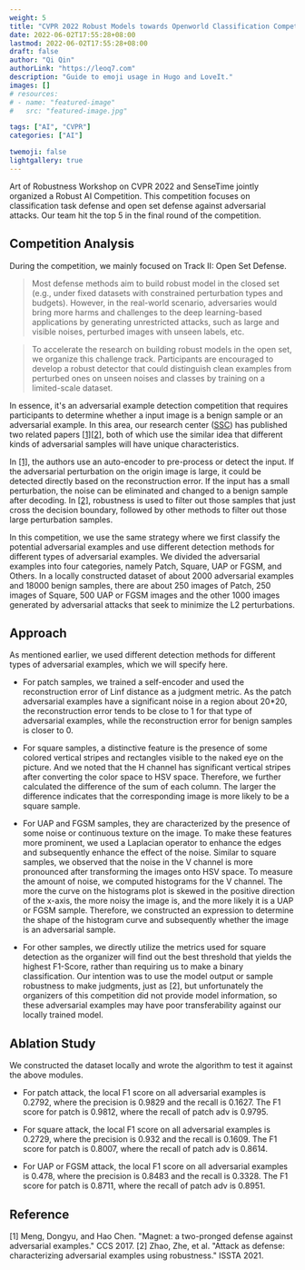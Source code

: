 ```yaml
---
weight: 5
title: "CVPR 2022 Robust Models towards Openworld Classification Competition Writeup"
date: 2022-06-02T17:55:28+08:00
lastmod: 2022-06-02T17:55:28+08:00
draft: false
author: "Qi Qin"
authorLink: "https://leoq7.com"
description: "Guide to emoji usage in Hugo and LoveIt."
images: []
# resources:
# - name: "featured-image"
#   src: "featured-image.jpg"

tags: ["AI", "CVPR"]
categories: ["AI"]

twemoji: false
lightgallery: true
---
```


Art of Robustness Workshop on CVPR 2022 and SenseTime jointly organized a Robust AI Competition. This competition focuses on classification task defense and open set defense against adversarial attacks. Our team hit the top 5 in the final round of the competition.

<!--more-->

## Competition Analysis

During the competition, we mainly focused on Track II: Open Set Defense.

> Most defense methods aim to build robust model in the closed set (e.g., under fixed datasets with constrained perturbation types and budgets). However, in the real-world scenario, adversaries would bring more harms and challenges to the deep learning-based applications by generating unrestricted attacks, such as large and visible noises, perturbed images with unseen labels, etc.

> To accelerate the research on building robust models in the open set, we organize this challenge track. Participants are encouraged to develop a robust detector that could distinguish clean examples from perturbed ones on unseen noises and classes by training on a limited-scale dataset.

In essence, it's an adversarial example detection competition that requires participants to determine whether a input image is a benign sample or an adversarial example. In this area, our research center ([SSC](https://ssc.sist.shanghaitech.edu.cn/)) has published two related papers [\[1\]](#Reference)[\[2\]](#Reference), both of which use the similar idea that different kinds of adversarial samples will have unique characteristics.

In [\[1\]](#Reference), the authors use an auto-encoder to pre-process or detect the input. If the adversarial perturbation on the origin image is large, it could be detected directly based on the reconstruction error. If the input has a small perturbation, the noise can be eliminated and changed to a benign sample after decoding. In [\[2\]](#Reference), robustness is used to filter out those samples that just cross the decision boundary, followed by other methods to filter out those large perturbation samples.

In this competition, we use the same strategy where we first classify the potential adversarial examples and use different detection methods for different types of adversarial examples. We divided the adversarial examples into four categories, namely Patch, Square, UAP or FGSM, and Others. In a locally constructed dataset of about 2000 adversarial examples and 18000 benign samples, there are about 250 images of Patch, 250 images of Square, 500 UAP or FGSM images and the other 1000 images generated by adversarial attacks that seek to minimize the L2 perturbations.
 
## Approach

As mentioned earlier, we used different detection methods for different types of adversarial examples, which we will specify here.

- For patch samples, we trained a self-encoder and used the reconstruction error of Linf distance as a judgment metric. As the patch adversarial examples have a significant noise in a region about 20*20, the reconstruction error tends to be close to 1 for that type of adversarial examples, while the reconstruction error for benign samples is closer to 0.

- For square samples, a distinctive feature is the presence of some colored vertical stripes and rectangles visible to the naked eye on the picture. And we noted that the H channel has significant vertical stripes after converting the color space to HSV space. Therefore, we further calculated the difference of the sum of each column. The larger the difference indicates that the corresponding image is more likely to be a square sample.

- For UAP and FGSM samples, they are characterized by the presence of some noise or continuous texture on the image. To make these features more prominent, we used a Laplacian operator to enhance the edges and subsequently enhance the effect of the noise. Similar to square samples, we observed that the noise in the V channel is more pronounced after transforming the images onto HSV space. To measure the amount of noise, we computed histograms for the V channel. The more the curve on the histograms plot is skewed in the positive direction of the x-axis, the more noisy the image is, and the more likely it is a UAP or FGSM sample. Therefore, we constructed an expression to determine the shape of the histogram curve and subsequently whether the image is an adversarial sample.

- For other samples, we directly utilize the metrics used for square detection as the organizer will find out the best threshold that yields the highest F1-Score, rather than requiring us to make a binary classification. Our intention was to use the model output or sample robustness to make judgments, just as [2], but unfortunately the organizers of this competition did not provide model information, so these adversarial examples may have poor transferability against our locally trained model.

## Ablation Study

We constructed the dataset locally and wrote the algorithm to test it against the above modules. 

- For patch attack, the local F1 score on all adversarial examples is 0.2792, where the precision is 0.9829 and the recall is 0.1627. The F1 score for patch is 0.9812, where the recall of patch adv is 0.9795.

- For square attack, the local F1 score on all adversarial examples is 0.2729, where the precision is 0.932 and the recall is 0.1609. The F1 score for patch is 0.8007, where the recall of patch adv is 0.8614.

- For UAP or FGSM attack, the local F1 score on all adversarial examples is 0.478, where the precision is 0.8483 and the recall is 0.3328. The F1 score for patch is 0.8711, where the recall of patch adv is 0.8951.
 
## Reference

[1] Meng, Dongyu, and Hao Chen. "Magnet: a two-pronged defense against adversarial examples." CCS 2017.
[2] Zhao, Zhe, et al. "Attack as defense: characterizing adversarial examples using robustness." ISSTA 2021.
